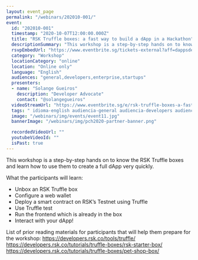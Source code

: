 ```yaml
---
layout: event_page
permalink: "/webinars/202010-001/"
event:
  id: "202010-001"
  timestamp: "2020-10-07T12:00:00.000Z"
  title: "RSK Truffle boxes: a fast way to build a dApp in a Hackathon"
  descriptionSummary: "This workshop is a step-by-step hands on to know the RSK Truffle boxes and learn how to use them to create a full dApp very quickly. What t…"
  rsvpEmbedUrl: "https://www.eventbrite.sg/tickets-external?aff=dappsdev&eid=123134696191"
  category: "Workshop"
  locationCategory: "online"
  location: "Online only"
  language: "English"
  audiences: "general,developers,enterprise,startups"
  presenters:
  - name: "Solange Gueiros"
    description: "Developer Advocate"
    contact: "@solangegueiros"
  videoStreamUrl: "https://www.eventbrite.sg/e/rsk-truffle-boxes-a-fast-way-to-build-a-dapp-in-a-hackathon-tickets-123134696191"
  tags: " idioma-english audiencia-general audiencia-developers audiencia-enterprise audiencia-startups recent"
  image: "/webinars/img/events/event11.jpg"
  bannerImage: "/webinars/img/pch2020-partner-banner.png"

  recordedVideoUrl: ""
  youtubeVideoId: ""
  isPast: true
---
```



This workshop is a step-by-step hands on to know the RSK Truffle boxes and learn how to use them to create a full dApp very quickly.

What the participants will learn:
- Unbox an RSK Truffle box
- Configure a web wallet
- Deploy a smart contract on RSK’s Testnet using Truffle
- Use Truffle test
- Run the frontend which is already in the box
- Interact with your dApp!

List of prior reading materials for participants that will help them prepare for the workshop:
https://developers.rsk.co/tools/truffle/
https://developers.rsk.co/tutorials/truffle-boxes/rsk-starter-box/
https://developers.rsk.co/tutorials/truffle-boxes/pet-shop-box/

